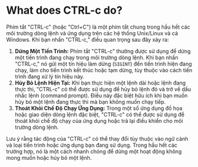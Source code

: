 # What does CTRL-c do?

Phím tắt "CTRL-c" (hoặc "Ctrl+C") là một phím tắt chung trong hầu hết các môi trường dòng lệnh và ứng dụng trên các hệ thống Unix/Linux và cả Windows. Khi bạn nhấn "CTRL-c," điều quan trọng sau đây xảy ra:

1. **Dừng Một Tiến Trình:** Phím tắt "CTRL-c" thường được sử dụng để dừng một tiến trình đang chạy trong môi trường dòng lệnh. Khi bạn nhấn "CTRL-c," nó gửi một tín hiệu làm dừng (`SIGINT`) đến tiến trình hiện đang chạy, làm cho tiến trình kết thúc hoặc tạm dừng, tùy thuộc vào cách tiến trình đang xử lý tín hiệu này.
2. **Hủy Bỏ Lệnh Hiện Tại:** Khi bạn thực hiện một lệnh dài hoặc lệnh đang thực thi, "CTRL-c" có thể được sử dụng để hủy bỏ lệnh đó và trở về dấu nhắc lệnh (command prompt). Điều này đặc biệt hữu ích khi bạn muốn hủy bỏ một lệnh đang thực thi mà bạn không muốn chạy tiếp.
3. **Thoát Khỏi Chế Độ Chạy Ứng Dụng:** Trong một số ứng dụng đồ họa hoặc giao diện dòng lệnh đặc biệt, "CTRL-c" có thể được sử dụng để thoát khỏi chế độ chạy của ứng dụng hoặc trả lại điều khiển cho môi trường dòng lệnh.

Lưu ý rằng tác động của "CTRL-c" có thể thay đổi tùy thuộc vào ngữ cảnh và loại tiến trình hoặc ứng dụng bạn đang sử dụng. Trong hầu hết các trường hợp, nó là một cách nhanh chóng để dừng một hoạt động không mong muốn hoặc hủy bỏ một lệnh.
